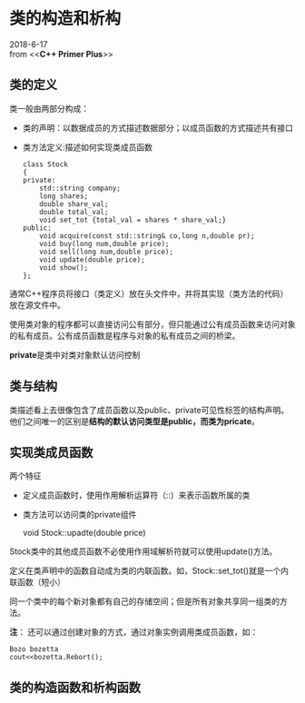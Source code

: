# 类的构造和析构

2018-6-17<br/>
from <<**C++ Primer Plus**>>

## 类的定义
类一般由两部分构成：
- 类的声明：以数据成员的方式描述数据部分；以成员函数的方式描述共有接口 
- 类方法定义:描述如何实现类成员函数

	```
	class Stock
	{
	private:
		std::string company;
		long shares;
		double share_val;
		double total_val;
		void set_tot {total_val = shares * share_val;}
	public:
		void acquire(const std::string& co,long n,double pr);
		void buy(long num,double price);
		void sell(long num,double price);
		void update(double price);
		void show();
	};
	```


通常C++程序员将接口（类定义）放在头文件中，并将其实现（类方法的代码）放在源文件中。

使用类对象的程序都可以直接访问公有部分，但只能通过公有成员函数来访问对象的私有成员。公有成员函数是程序与对象的私有成员之间的桥梁。

**private**是类中对类对象默认访问控制

## 类与结构
类描述看上去很像包含了成员函数以及public、private可见性标签的结构声明。他们之间唯一的区别是**结构的默认访问类型是public，而类为pricate**。

## 实现类成员函数
两个特征
- 定义成员函数时，使用作用解析运算符（::）来表示函数所属的类
- 类方法可以访问类的private组件

	void Stock::upadte(double price)

Stock类中的其他成员函数不必使用作用域解析符就可以使用update()方法。

定义在类声明中的函数自动成为类的内联函数。如，Stock::set_tot()就是一个内联函数（短小）

同一个类中的每个新对象都有自己的存储空间；但是所有对象共享同一组类的方法。

**注**：
还可以通过创建对象的方式，通过对象实例调用类成员函数，如：
	
```
Bozo bozetta
cout<<bozetta.Rebort();
```


## 类的构造函数和析构函数

